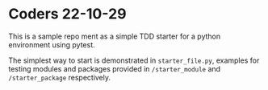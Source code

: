# Coders 22-10-29

This is a sample repo ment as a simple TDD starter for a python environment using pytest.


The simplest way to start is demonstrated in `starter_file.py`, examples for testing modules and packages provided in `/starter_module` and `/starter_package` respectively.